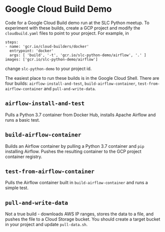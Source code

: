 # Google Cloud Build Demo
Code for a Google Cloud Build demo run at the SLC Python meetup.
To experiment with these builds, create a GCP project and modify the `cloudbuild.yaml` files to point to your project.
For example, in
```
steps:
- name: 'gcr.io/cloud-builders/docker'
  entrypoint: 'docker'
  args: [ 'build', '-t', 'gcr.io/slc-python-demo/airflow', '.' ]
images: ['gcr.io/slc-python-demo/airflow']
```
change `slc-python-demo` to your project id.

The easiest place to run these builds is in the Google Cloud Shell. There are four builds:
`airflow-install-and-test`,  `build-airflow-container`,  `test-from-airflow-container` and `pull-and-write-data`.

## `airflow-install-and-test`

Pulls a Python 3.7 container from Docker Hub, installs Apache Airflow and runs a basic test.

## `build-airflow-container`

Builds an Airflow container by pulling a Python 3.7 container and `pip` installing Airflow. Pushes the resulting container
to the GCP project container registry.

## `test-from-airflow-container`

Pulls the Airflow container built in `build-airflow-container` and runs a simple test.

## `pull-and-write-data`

Not a true build - downloads AWS IP ranges, stores the data to a file, and pushes the file to a Cloud Storage bucket.
You should create a target bucket in your project and update `pull-data.sh`.
